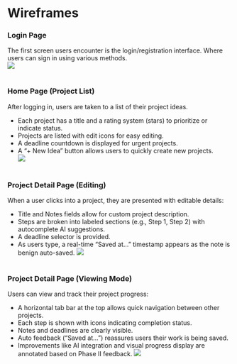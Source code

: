 # Wireframes

### **Login Page**
The first screen users encounter is the login/registration interface. Where users can sign in
using various methods.<br>
![](login.png)<br><br>

### **Home Page (Project List)**
After logging in, users are taken to a list of their project ideas.
- Each project has a title and a rating system (stars) to prioritize or indicate status.
- Projects are listed with edit icons for easy editing.
- A deadline countdown is displayed for urgent projects.
- A “+ New Idea” button allows users to quickly create new projects.<br>
![](home.png)<br><br>

### **Project Detail Page (Editing)**<br>
When a user clicks into a project, they are presented with editable details:
- Title and Notes fields allow for custom project description.
-  Steps are broken into labeled sections (e.g., Step 1, Step 2) with autocomplete AI
suggestions.
- A deadline selector is provided.
- As users type, a real-time “Saved at…” timestamp appears as the note is benign
auto-saved.
![](edit.png)<br><br>

### **Project Detail Page (Viewing Mode)**<br>
Users can view and track their project progress:
- A horizontal tab bar at the top allows quick navigation between other projects.
- Each step is shown with icons indicating completion status.
- Notes and deadlines are clearly visible.
- Auto feedback (“Saved at...”) reassures users their work is being saved.
- Improvements like AI integration and visual progress display are annotated based on
Phase II feedback.
![](work.png)<br><br>
